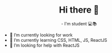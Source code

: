 <div align="center"><h1>Hi there 👋</h1>
<p>- I'm student 💻📚</p></div>


- 🔭 I’m currently looking for work
- 🌱 I’m currently learning CSS, HTML, JS, ReactJS
- 🤔 I’m looking for help with ReactJS


